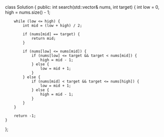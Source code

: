 
class Solution {
public:
    int search(std::vector<int>& nums, int target) {
        int low = 0, high = nums.size() - 1;

        while (low <= high) {
            int mid = (low + high) / 2;

            if (nums[mid] == target) {
                return mid;
            }

            if (nums[low] <= nums[mid]) {
                if (nums[low] <= target && target < nums[mid]) {
                    high = mid - 1;
                } else {
                    low = mid + 1;
                }
            } else {
                if (nums[mid] < target && target <= nums[high]) {
                    low = mid + 1;
                } else {
                    high = mid - 1;
                }
            }
        }

        return -1;
    }
};
